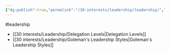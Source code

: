 ```yaml
---
{"dg-publish":true,"permalink":"/30-interests/leadership/leadership/","dgHomeLink":true,"dgPassFrontmatter":false}
---
```


#leadership

- [[30 interests/Leadership/Delegation Levels|Delegation Levels]]
- [[30 interests/Leadership/Goleman's Leadership Styles|Goleman's Leadership Styles]]